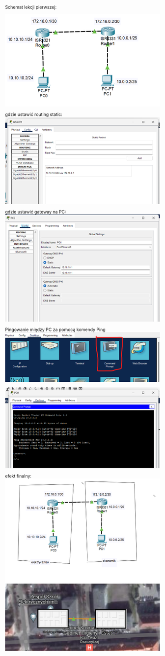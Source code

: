 Schemat lekcji pierwszej:

![Alt text](image.png)

gdzie ustawić routing static:
![](image-1.png)


gdzie ustawić gateway na PC:
![Alt text](image-2.png)


Pingowanie między PC za pomocą komendy Ping
![Alt text](image-4.png)

![Alt text](image-3.png)



efekt finalny:
![Alt text](image-6.png)
![Alt text](image-5.png)